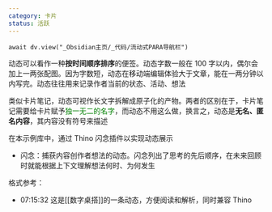 ```yaml
---
category: 卡片
status: 活跃
---
```

```dataviewjs
await dv.view("_Obsidian主页/_代码/流动式PARA导航栏")
```

动态可以看作一种**按时间顺序排序**的便签。动态字数一般在 100 字以内，偶尔会加上一两张配图。因为字数短，动态在移动端编辑体验大于文章，能在一两分钟以内写完。动态往往用来记录作者当前的状态、活动、想法

类似卡片笔记，动态可视作长文字拆解成原子化的产物。两者的区别在于，卡片笔记需要给卡片赋予<span style="color: green">独一无二的名字</span>，而动态不用这么做，换言之，动态是**无名、匿名内容**，其内容没有符号来描述

在本示例库中，通过 Thino 闪念插件以实现动态展示
- 闪念：捕获内容创作者想法的动态。闪念列出了思考的先后顺序，在未来回顾时就能根据上下文理解想法何时、为何发生

格式参考：
- 07:15:32 
  这是[[数字桌搭]]的一条动态，方便阅读和解析，同时兼容 Thino
